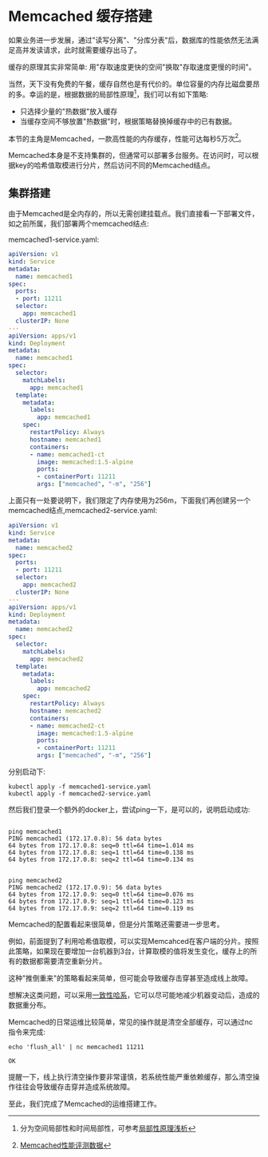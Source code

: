 # Memcached 缓存搭建

如果业务进一步发展，通过"读写分离"、"分库分表"后，数据库的性能依然无法满足高并发读请求，此时就需要缓存出马了。

缓存的原理其实非常简单: 用"存取速度更快的空间"换取"存取速度更慢的时间"。


当然，天下没有免费的午餐，缓存自然也是有代价的。单位容量的内存比磁盘要昂的多。幸运的是，根据数据的局部性原理[^2]，我们可以有如下策略:
* 只选择少量的"热数据"放入缓存
* 当缓存空间不够放置"热数据"时，根据策略替换掉缓存中的已有数据。

本节的主角是Memcached，一款高性能的内存缓存，性能可达每秒5万次[^1]。

Memcached本身是不支持集群的，但通常可以部署多台服务。在访问时，可以根据key的哈希值取模进行分片，然后访问不同的Memcached结点。

## 集群搭建
由于Memcached是全内存的，所以无需创建挂载点。我们直接看一下部署文件，如之前所属，我们部署两个memcached结点:

memcached1-service.yaml:
```yaml
apiVersion: v1
kind: Service
metadata:
  name: memcached1
spec:
  ports:
  - port: 11211 
  selector:
    app: memcached1 
  clusterIP: None
---
apiVersion: apps/v1
kind: Deployment
metadata:
  name: memcached1
spec:
  selector:
    matchLabels:
      app: memcached1
  template:
    metadata:
      labels:
        app: memcached1
    spec:
      restartPolicy: Always
      hostname: memcached1
      containers:
      - name: memcached1-ct
        image: memcached:1.5-alpine
        ports:
        - containerPort: 11211 
        args: ["memcached", "-m", "256"]
```

上面只有一处要说明下，我们限定了内存使用为256m，下面我们再创建另一个memcached结点,memcached2-service.yaml:
```yaml
apiVersion: v1
kind: Service
metadata:
  name: memcached2
spec:
  ports:
  - port: 11211 
  selector:
    app: memcached2 
  clusterIP: None
---
apiVersion: apps/v1
kind: Deployment
metadata:
  name: memcached2
spec:
  selector:
    matchLabels:
      app: memcached2
  template:
    metadata:
      labels:
        app: memcached2
    spec:
      restartPolicy: Always
      hostname: memcached2
      containers:
      - name: memcached2-ct
        image: memcached:1.5-alpine
        ports:
        - containerPort: 11211 
        args: ["memcached", "-m", "256"]
```

分别启动下:
```shell
kubectl apply -f memcached1-service.yaml
kubectl apply -f memcached2-service.yaml
```

然后我们登录一个额外的docker上，尝试ping一下，是可以的，说明启动成功:
```shell

ping memcached1
PING memcached1 (172.17.0.8): 56 data bytes
64 bytes from 172.17.0.8: seq=0 ttl=64 time=1.014 ms
64 bytes from 172.17.0.8: seq=1 ttl=64 time=0.138 ms
64 bytes from 172.17.0.8: seq=2 ttl=64 time=0.134 ms


ping memcached2
PING memcached2 (172.17.0.9): 56 data bytes
64 bytes from 172.17.0.9: seq=0 ttl=64 time=0.076 ms
64 bytes from 172.17.0.9: seq=1 ttl=64 time=0.123 ms
64 bytes from 172.17.0.9: seq=2 ttl=64 time=0.119 ms

```

Memcached的配置看起来很简单，但是分片策略还需要进一步思考。

例如，前面提到了利用哈希值取模，可以实现Memcahced在客户端的分片。按照此策略，如果现在要增加一台机器到3台，计算取模的值将发生变化，缓存上的所有的数据都需要清空重新分片。

这种"推倒重来"的策略看起来简单，但可能会导致缓存击穿甚至造成线上故障。

想解决这类问题，可以采用[一致性哈系](http://www.cnblogs.com/RockLi/p/3530176.html)，它可以尽可能地减少机器变动后，造成的数据重分布。

Memcached的日常运维比较简单，常见的操作就是清空全部缓存，可以通过nc指令来完成:
```shell
echo 'flush_all' | nc memcached1 11211

OK
```

提醒一下，线上执行清空操作要非常谨慎，若系统性能严重依赖缓存，那么清空操作往往会导致缓存击穿并造成系统故障。

至此，我们完成了Memcached的运维搭建工作。

[^1]: [Memcached性能评测数据](https://github.com/scylladb/seastar/wiki/Memcached-Benchmark)
[^2]: 分为空间局部性和时间局部性，可参考[局部性原理浅析](https://www.cnblogs.com/yanlingyin/archive/2012/02/11/2347116.html)
